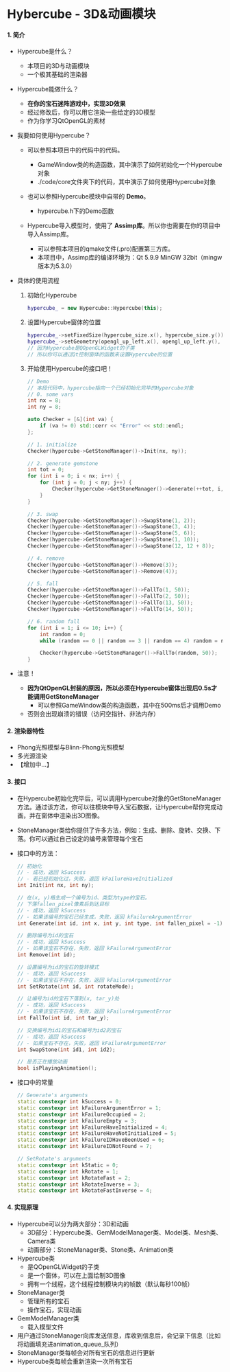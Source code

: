 # Hybercube - 3D&动画模块

#### 1. 简介

* Hypercube是什么？

  * 本项目的3D与动画模块
  * 一个极其基础的渲染器

* Hypercube能做什么？

  * **在你的宝石迷阵游戏中，实现3D效果**
  * 经过修改后，你可以用它渲染一些给定的3D模型
  * 作为你学习QtOpenGL的素材

* 我要如何使用Hypercube？

  * 可以参照本项目中的代码中的代码。
    * GameWindow类的构造函数，其中演示了如何初始化一个Hypercube对象
    * ./code/core文件夹下的代码，其中演示了如何使用Hypercube对象
  * 也可以参照Hypercube模块中自带的 **Demo**。

    * hypercube.h下的Demo函数
  * Hypercube导入模型时，使用了 **Assimp库**。所以你也需要在你的项目中导入Assimp库。
    * 可以参照本项目的qmake文件(.pro)配置第三方库。
    * 本项目中，Assimp库的编译环境为：Qt 5.9.9 MinGW 32bit（mingw版本为5.3.0）

* 具体的使用流程

  1. 初始化Hypercube

     ```c++
     hypercube_ = new Hypercube::Hypercube(this);
     ```

  2. 设置Hypercube窗体的位置

     ```c++
     hypercube_->setFixedSize(hypercube_size.x(), hypercube_size.y());
     hypercube_->setGeometry(opengl_up_left.x(), opengl_up_left.y(), hypercube_->width(), hypercube_->height());
     // 因为Hypercube是QOpenGLWidget的子类
     // 所以你可以通过Qt控制窗体的函数来设置Hypercube的位置
     ```

  3. 开始使用Hypercube的接口吧！

     ```c++
     // Demo
     // 本段代码中，hypercube指向一个已经初始化完毕的Hypercube对象
     // 0. some vars
     int nx = 8;
     int ny = 8;
     
     auto Checker = [&](int va) {
         if (va != 0) std::cerr << "Error" << std::endl;
     };
     
     // 1. initialize
     Checker(hypercube->GetStoneManager()->Init(nx, ny));
     
     // 2. generate gemstone
     int tot = 0;
     for (int i = 0; i < nx; i++) {
         for (int j = 0; j < ny; j++) {
             Checker(hypercube->GetStoneManager()->Generate(++tot, i, j, rand() % 8 + 1, rand() % 500 + 100));
         }
     }
     
     // 3. swap
     Checker(hypercube->GetStoneManager()->SwapStone(1, 2));
     Checker(hypercube->GetStoneManager()->SwapStone(3, 4));
     Checker(hypercube->GetStoneManager()->SwapStone(5, 6));
     Checker(hypercube->GetStoneManager()->SwapStone(1, 10));
     Checker(hypercube->GetStoneManager()->SwapStone(12, 12 + 8));
     
     // 4. remove
     Checker(hypercube->GetStoneManager()->Remove(3));
     Checker(hypercube->GetStoneManager()->Remove(4));
     
     // 5. fall
     Checker(hypercube->GetStoneManager()->FallTo(1, 50));
     Checker(hypercube->GetStoneManager()->FallTo(2, 50));
     Checker(hypercube->GetStoneManager()->FallTo(13, 50));
     Checker(hypercube->GetStoneManager()->FallTo(14, 50));
     
     // 6. random fall
     for (int i = 1; i <= 10; i++) {
         int random = 0;
         while (random == 0 || random == 3 || random == 4) random = rand() % (nx + ny) + 1;
     
         Checker(hypercube->GetStoneManager()->FallTo(random, 50));
     }
     ```

* 注意！

  * **因为QtOpenGL封装的原因，所以必须在Hypercube窗体出现后0.5s才能调用GetStoneManager**
    * 可以参照GameWindow类的构造函数，其中在500ms后才调用Demo
  * 否则会出现崩溃的错误（访问空指针、非法内存）

#### 2. 渲染器特性

* Phong光照模型与Blinn-Phong光照模型
* 多光源渲染
* 【增加中...】


#### 3. 接口

* 在Hypercube初始化完毕后，可以调用Hypercube对象的GetStoneManager方法。通过该方法，你可以往模块中导入宝石数据，让Hypercube帮你完成动画，并在窗体中渲染出3D图像。

* StoneManager类给你提供了许多方法，例如：生成、删除、旋转、交换、下落。你可以通过自己设定的编号来管理每个宝石

* 接口中的方法：

  ```c++
  // 初始化
  // - 成功，返回 kSuccess
  // - 若已经初始化过，失败，返回 kFailureHaveInitialized
  int Init(int nx, int ny);
  
  // 在(x, y)格生成一个编号为id、类型为type的宝石。
  // 下落fallen_pixel像素后到达目标
  // - 成功，返回 kSuccess
  // - 如果该编号的宝石已经生成，失败，返回 kFailureArgumentError
  int Generate(int id, int x, int y, int type, int fallen_pixel = -1);
  
  // 删除编号为id的宝石
  // - 成功，返回 kSuccess
  // - 如果该宝石不存在，失败，返回 kFailureArgumentError
  int Remove(int id);
  
  // 设置编号为id的宝石的旋转模式
  // - 成功，返回 kSuccess
  // - 如果该宝石不存在，失败，返回 kFailureArgumentError
  int SetRotate(int id, int rotateMode);
  
  // 让编号为id的宝石下落到(x, tar_y)处
  // - 成功，返回 kSuccess
  // - 如果该宝石不存在，失败，返回 kFailureArgumentError
  int FallTo(int id, int tar_y);
  
  // 交换编号为id1的宝石和编号为id2的宝石
  // - 成功，返回 kSuccess
  // - 如果宝石不存在，失败，返回 kFailureArgumentError
  int SwapStone(int id1, int id2);
  
  // 是否正在播放动画
  bool isPlayingAnimation();
  ```

* 接口中的常量

  ```c++
  // Generate's arguments
  static constexpr int kSuccess = 0;
  static constexpr int kFailureArgumentError = 1;
  static constexpr int kFailureOccupied = 2;
  static constexpr int kFailureEmpty = 3;
  static constexpr int kFailureHaveInitialized = 4;
  static constexpr int kFailureHaveNotInitialized = 5;
  static constexpr int kFailureIDHaveBeenUsed = 6;
  static constexpr int kFailureIDNotFound = 7;
  
  // SetRotate's arguments
  static constexpr int kStatic = 0;
  static constexpr int kRotate = 1;
  static constexpr int kRotateFast = 2;
  static constexpr int kRotateInverse = 3;
  static constexpr int kRotateFastInverse = 4;
  ```

#### 4. 实现原理

* Hypercube可以分为两大部分：3D和动画
  * 3D部分：Hypercube类、GemModelManager类、Model类、Mesh类、Camera类
  * 动画部分：StoneManager类、Stone类、Animation类
* Hypercube类
  * 是QOpenGLWidget的子类
  * 是一个窗体，可以在上面绘制3D图像
  * 拥有一个线程，这个线程控制模块内的帧数（默认每秒100帧）
* StoneManager类
  * 管理所有的宝石
  * 操作宝石，实现动画
* GemModelManager类
  * 载入模型文件
* 用户通过StoneManager向库发送信息，库收到信息后，会记录下信息（比如将动画填充进animation_queue_队列）
* StoneManager类每帧会对所有宝石的信息进行更新
* Hypercube类每帧会重新渲染一次所有宝石